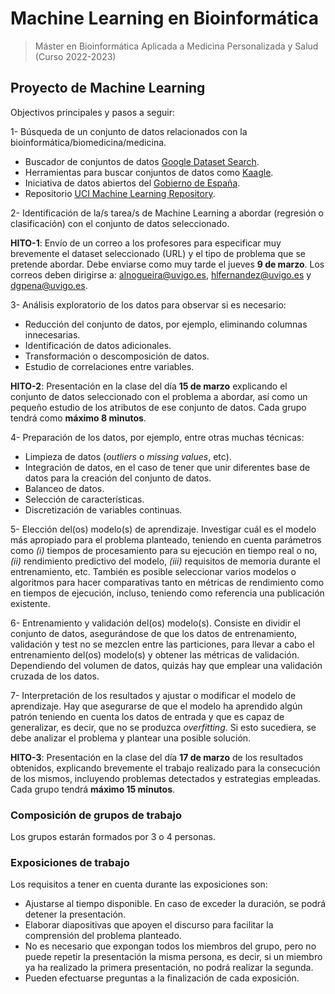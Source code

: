 # Machine Learning en Bioinformática

> Máster en Bioinformática Aplicada a Medicina Personalizada y Salud (Curso 2022-2023)

## Proyecto de Machine Learning

Objectivos principales y pasos a seguir:

1- Búsqueda de un conjunto de datos relacionados con la bioinformática/biomedicina/medicina.

- Buscador de conjuntos de datos [Google Dataset Search](https://datasetsearch.research.google.com/).
- Herramientas para buscar conjuntos de datos como [Kaagle](https://www.kaggle.com/datasets).
- Iniciativa de datos abiertos del [Gobierno de España](https://datos.gob.es/es).
- Repositorio [UCI Machine Learning Repository](https://archive.ics.uci.edu/ml/datasets.php).

2- Identificación de la/s tarea/s de Machine Learning a abordar (regresión o clasificación) con el conjunto de datos seleccionado.

**HITO-1**: Envío de un correo a los profesores para especificar muy brevemente el dataset seleccionado (URL) y el tipo de problema que se pretende abordar. Debe enviarse como muy tarde el jueves **9 de marzo**. Los correos deben dirigirse a: alnogueira@uvigo.es, hlfernandez@uvigo.es y dgpena@uvigo.es.

3- Análisis exploratorio de los datos para observar si es necesario:

- Reducción del conjunto de datos, por ejemplo, eliminando columnas innecesarias.
- Identificación de datos adicionales.
- Transformación o descomposición de datos.
- Estudio de correlaciones entre variables.

**HITO-2**: Presentación en la clase del día **15 de marzo** explicando el conjunto de datos seleccionado con el problema a abordar, así como un pequeño estudio de los atributos de ese conjunto de datos. Cada grupo tendrá como **máximo 8 minutos**.

4- Preparación de los datos, por ejemplo, entre otras muchas técnicas:

- Limpieza de datos (*outliers* o *missing values*, etc).
- Integración de datos, en el caso de tener que unir diferentes base de datos para la creación del conjunto de datos.
- Balanceo de datos.
- Selección de características.
- Discretización de variables continuas.
  
5- Elección del(os) modelo(s) de aprendizaje. Investigar cuál es el modelo más apropiado para el problema planteado, teniendo en cuenta parámetros como *(i)* tiempos de procesamiento para su ejecución en tiempo real o no, *(ii)*  rendimiento predictivo del modelo, *(iii)* requisitos de memoria durante el entrenamiento, etc. También es posible seleccionar varios modelos o algoritmos para hacer comparativas tanto en métricas de rendimiento como en tiempos de ejecución, incluso, teniendo como referencia una publicación existente.

6- Entrenamiento y validación del(os) modelo(s). Consiste en dividir el conjunto de datos, asegurándose de que los datos de entrenamiento, validación y test no se mezclen entre las particiones, para llevar a cabo el entrenamiento del(os) modelo(s) y obtener las métricas de validación. Dependiendo del volumen de datos, quizás hay que emplear una validación cruzada de los datos.

7- Interpretación de los resultados y ajustar o modificar el modelo de aprendizaje. Hay que asegurarse de que el modelo ha aprendido algún patrón teniendo en cuenta los datos de entrada y que es capaz de generalizar, es decir, que no se produzca *overfitting*. Si esto sucediera, se debe analizar el problema y plantear una posible solución.

**HITO-3**: Presentación en la clase del día **17 de marzo** de los resultados obtenidos, explicando brevemente el trabajo realizado para la consecución de los mismos, incluyendo problemas detectados y estrategias empleadas. Cada grupo tendrá **máximo 15 minutos**.

### **Composición de grupos de trabajo**

Los grupos estarán formados por 3 o 4 personas.

### **Exposiciones de trabajo**

Los requisitos a tener en cuenta durante las exposiciones son:

- Ajustarse al tiempo disponible. En caso de exceder la duración, se podrá detener la presentación.
- Elaborar diapositivas que apoyen el discurso para facilitar la comprensión del problema planteado.
- No es necesario que expongan todos los miembros del grupo, pero no puede repetir la presentación la misma persona, es decir, si un miembro ya ha realizado la primera presentación, no podrá realizar la segunda.
- Pueden efectuarse preguntas a la finalización de cada exposición.
